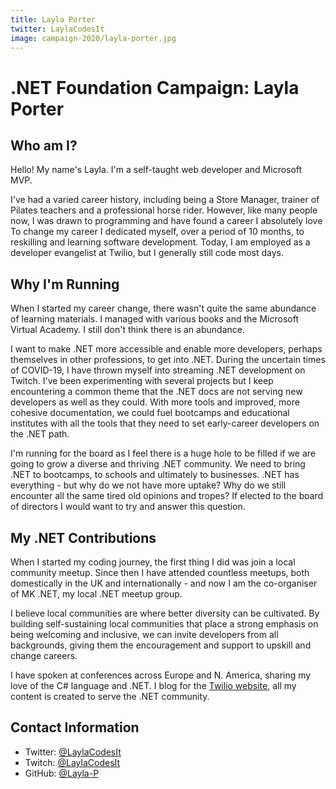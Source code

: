 ```yaml
---
title: Layla Porter
twitter: LaylaCodesIt
image: campaign-2020/layla-porter.jpg
---
```


# .NET Foundation Campaign: Layla Porter

## Who am I?
Hello! My name's Layla. I'm a self-taught web developer and Microsoft MVP.

I've had a varied career history, including being a Store Manager, trainer of Pilates teachers and a professional horse rider.  However, like many people now, I was drawn to programming and have found a career I absolutely love
To change my career I dedicated myself, over a period of 10 months, to reskilling and learning software development. 
Today, I am employed as a developer evangelist at Twilio, but I generally still code most days.


## Why I'm Running
When I started my career change, there wasn't quite the same abundance of learning materials.   I managed with various books and the Microsoft Virtual Academy.
I still don't think there is an abundance.

I want to make .NET more accessible and  enable more developers, perhaps themselves in other professions, to get into .NET.
During the uncertain times of COVID-19, I have thrown myself into streaming .NET development on Twitch.
I've been experimenting with several projects  but I keep encountering a common theme that the .NET docs are not serving new developers as well as they could.
With more tools and improved, more cohesive documentation, we could fuel bootcamps and educational institutes with all the tools that they need to set early-career developers on the .NET path.

I'm running for the board as I feel there is a huge hole to be filled if we are going to grow a diverse and thriving .NET community.
We need to bring .NET to bootcamps, to schools and ultimately to businesses.
.NET has everything - but why do we not have more uptake?  Why do we still encounter all the same tired old opinions and tropes?
If elected to the board of directors I would want to try and answer this question.

## My .NET Contributions
When I started my coding journey, the first thing I did was join a local community meetup. Since then I have attended countless meetups, both domestically in the UK and internationally - and now I am the co-organiser of MK .NET, my local .NET meetup group. 

I believe local communities are where better diversity can be cultivated. By building self-sustaining local communities that place a strong emphasis on being welcoming and inclusive, we can invite developers from all backgrounds, giving them the encouragement and support to upskill and change careers.

I have spoken at conferences across Europe and N. America, sharing my love of the C# language and .NET.
I blog for the [Twilio website](https://www.twilio.com/blog/author/lporter), all my content is created to serve the .NET community.


## Contact Information
* Twitter: [@LaylaCodesIt](https://twitter.com/LaylaCodesIt)
* Twitch: [@LaylaCodesIt](https://twitch.tv/LaylaCodesIt)
* GitHub: [@Layla-P](https://github.com/Layla-p)
